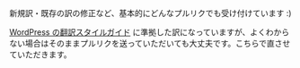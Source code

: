 新規訳・既存の訳の修正など、基本的にどんなプルリクでも受け付けています :)

[WordPress の翻訳スタイルガイド](https://wpdocs.osdn.jp/WordPress_%E3%81%AE%E7%BF%BB%E8%A8%B3/%E7%BF%BB%E8%A8%B3%E3%82%B9%E3%82%BF%E3%82%A4%E3%83%AB%E3%82%AC%E3%82%A4%E3%83%89) に準拠した訳になっていますが、よくわからない場合はそのままプルリクを送っていただいても大丈夫です。こちらで直させていただきます。

